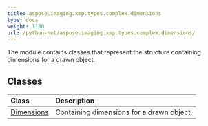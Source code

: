 ```yaml
---
title: aspose.imaging.xmp.types.complex.dimensions
type: docs
weight: 1130
url: /python-net/aspose.imaging.xmp.types.complex.dimensions/
---
```



The module contains classes that represent the structure containing dimensions for a drawn object.

## **Classes**
| **Class** | **Description** |
| :- | :- |
| [Dimensions](/imaging/python-net/aspose.imaging.xmp.types.complex.dimensions/dimensions/) | Containing dimensions for a drawn object. |
